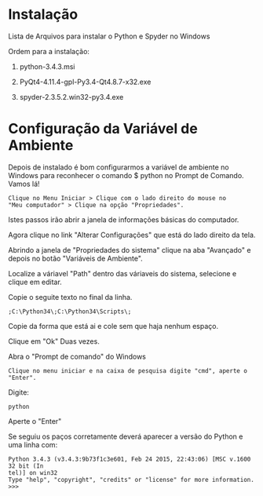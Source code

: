 # Instalação

Lista de Arquivos para instalar o Python e Spyder no Windows

Ordem para a instalação:

1. python-3.4.3.msi

2. PyQt4-4.11.4-gpl-Py3.4-Qt4.8.7-x32.exe

3. spyder-2.3.5.2.win32-py3.4.exe

# Configuração da Variável de Ambiente

Depois de instalado é bom configurarmos a variável de ambiente no Windows para reconhecer o comando $ python no Prompt de Comando. Vamos lá!

	Clique no Menu Iniciar > Clique com o lado direito do mouse no
	"Meu computador" > Clique na opção "Propriedades".

Istes passos irão abrir a janela de informações básicas do computador.

Agora clique no link "Alterar Configurações" que está do lado direito da tela.

Abrindo a janela de "Propriedades do sistema" clique na aba "Avançado" e depois no botão "Variáveis de Ambiente".

Localize a váriavel "Path" dentro das váriaveis do sistema, selecione e clique em editar.

Copie o seguite texto no final da linha.

	;C:\Python34\;C:\Python34\Scripts\;

Copie da forma que está ai e cole sem que haja nenhum espaço.

Clique em "Ok" Duas vezes.

Abra o "Prompt de comando" do Windows

	Clique no menu iniciar e na caixa de pesquisa digite "cmd", aperte o "Enter".

Digite:

	python

Aperte o "Enter"

Se seguiu os paços corretamente deverá aparecer a versão do Python e uma linha com:

	Python 3.4.3 (v3.4.3:9b73f1c3e601, Feb 24 2015, 22:43:06) [MSC v.1600 32 bit (In
	tel)] on win32
	Type "help", "copyright", "credits" or "license" for more information.
	>>>
